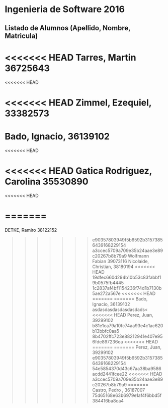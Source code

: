 # Ingenieria de Software 2016

## Listado de Alumnos (Apellido, Nombre, Matricula)
<<<<<<< HEAD
Tarres, Martin 36725643
=======
<<<<<<< HEAD

<<<<<<< HEAD
Zimmel, Ezequiel, 33382573
=======
Bado, Ignacio, 36139102
=======
<<<<<<< HEAD

<<<<<<< HEAD
Gatica Rodriguez, Carolina 35530890
=======
<<<<<<< HEAD

=======
=======
DETKE, Ramiro 38122152
>>>>>>> e90357803949f5b6592b31573856439168229154
>>>>>>> a3ccec5709a709e35b24aae3e89c20267b8b79a9
Wolfmann Fabian 39073116
Nicolaide, Christian, 38180194
<<<<<<< HEAD
>>>>>>> 19dfec660d294b10b53c83fabbf19b0575fb4445
>>>>>>> 1c2837af4bf1154236f74d1b7130b5ae272a567e
<<<<<<< HEAD
=======
=======
Bado, Ignacio, 36139102
asdasdasdasdasdasdads<
<<<<<<< HEAD
Perez, Juan, 39299102
>>>>>>> b81e1ca79a10fc74aa93e4c1ac620b13bbfc0aa5
>>>>>>> 8b4702ffc723e88212941e407e956fde897236ea
<<<<<<< HEAD
=======
=======
Perez, Juan, 39299102
>>>>>>> e90357803949f5b6592b31573856439168229154
>>>>>>> 54e5854370d43c67aa38ba9586acdd2441fcee22
<<<<<<< HEAD
>>>>>>> a3ccec5709a709e35b24aae3e89c20267b8b79a9
=======
Castro, Pedro , 36187007
>>>>>>> 75d65168e63b6979e1af4f6bbd5f384416ba8ca4
